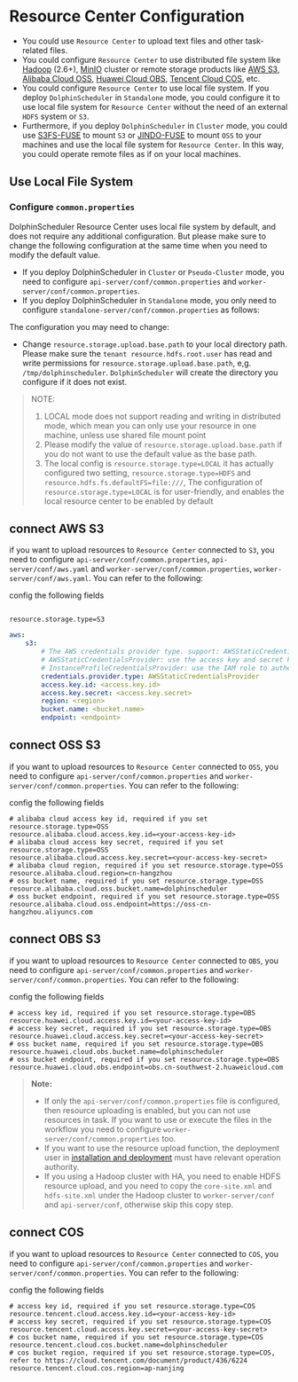 # Resource Center Configuration

- You could use `Resource Center` to upload text files and other task-related files.
- You could configure `Resource Center` to use distributed file system like [Hadoop](https://hadoop.apache.org/docs/r2.7.0/) (2.6+), [MinIO](https://github.com/minio/minio) cluster or remote storage products like [AWS S3](https://aws.amazon.com/s3/), [Alibaba Cloud OSS](https://www.aliyun.com/product/oss), [Huawei Cloud OBS](https://support.huaweicloud.com/obs/index.html), [Tencent Cloud COS](https://cloud.tencent.com/product/cos), etc.
- You could configure `Resource Center` to use local file system. If you deploy `DolphinScheduler` in `Standalone` mode, you could configure it to use local file system for `Resource Center` without the need of an external `HDFS` system or `S3`.
- Furthermore, if you deploy `DolphinScheduler` in `Cluster` mode, you could use [S3FS-FUSE](https://github.com/s3fs-fuse/s3fs-fuse) to mount `S3` or [JINDO-FUSE](https://help.aliyun.com/document_detail/187410.html) to mount `OSS` to your machines and use the local file system for `Resource Center`. In this way, you could operate remote files as if on your local machines.

## Use Local File System

### Configure `common.properties`

DolphinScheduler Resource Center uses local file system by default, and does not require any additional configuration.
But please make sure to change the following configuration at the same time when you need to modify the default value.

- If you deploy DolphinScheduler in `Cluster` or `Pseudo-Cluster` mode, you need to configure `api-server/conf/common.properties` and `worker-server/conf/common.properties`.
- If you deploy DolphinScheduler in `Standalone` mode, you only need to configure `standalone-server/conf/common.properties` as follows:

The configuration you may need to change:

- Change `resource.storage.upload.base.path` to your local directory path. Please make sure the `tenant resource.hdfs.root.user` has read and write permissions for `resource.storage.upload.base.path`, e,g. `/tmp/dolphinscheduler`. `DolphinScheduler` will create the directory you configure if it does not exist.

> NOTE:
> 1. LOCAL mode does not support reading and writing in distributed mode, which mean you can only use your resource in one machine, unless use shared file mount point
> 2. Please modify the value of `resource.storage.upload.base.path` if you do not want to use the default value as the base path.
> 3. The local config is `resource.storage.type=LOCAL` it has actually configured two setting, `resource.storage.type=HDFS`
> and `resource.hdfs.fs.defaultFS=file:///`, The configuration of `resource.storage.type=LOCAL` is for user-friendly, and enables
> the local resource center to be enabled by default

## connect AWS S3

if you want to upload resources to `Resource Center` connected to `S3`, you need to configure `api-server/conf/common.properties`, `api-server/conf/aws.yaml` and `worker-server/conf/common.properties`, `worker-server/conf/aws.yaml`. You can refer to the following:

config the following fields

```properties

resource.storage.type=S3
```

```yaml
aws:
    s3:
        # The AWS credentials provider type. support: AWSStaticCredentialsProvider, InstanceProfileCredentialsProvider
        # AWSStaticCredentialsProvider: use the access key and secret key to authenticate
        # InstanceProfileCredentialsProvider: use the IAM role to authenticate
        credentials.provider.type: AWSStaticCredentialsProvider
        access.key.id: <access.key.id>
        access.key.secret: <access.key.secret>
        region: <region>
        bucket.name: <bucket.name>
        endpoint: <endpoint>

```

## connect OSS S3

if you want to upload resources to `Resource Center` connected to `OSS`, you need to configure `api-server/conf/common.properties` and `worker-server/conf/common.properties`. You can refer to the following:

config the following fields

```properties
# alibaba cloud access key id, required if you set resource.storage.type=OSS 
resource.alibaba.cloud.access.key.id=<your-access-key-id>
# alibaba cloud access key secret, required if you set resource.storage.type=OSS
resource.alibaba.cloud.access.key.secret=<your-access-key-secret>
# alibaba cloud region, required if you set resource.storage.type=OSS
resource.alibaba.cloud.region=cn-hangzhou
# oss bucket name, required if you set resource.storage.type=OSS
resource.alibaba.cloud.oss.bucket.name=dolphinscheduler
# oss bucket endpoint, required if you set resource.storage.type=OSS
resource.alibaba.cloud.oss.endpoint=https://oss-cn-hangzhou.aliyuncs.com

```

## connect OBS S3

if you want to upload resources to `Resource Center` connected to `OBS`, you need to configure `api-server/conf/common.properties` and `worker-server/conf/common.properties`. You can refer to the following:

config the following fields

```properties
# access key id, required if you set resource.storage.type=OBS
resource.huawei.cloud.access.key.id=<your-access-key-id>
# access key secret, required if you set resource.storage.type=OBS
resource.huawei.cloud.access.key.secret=<your-access-key-secret>
# oss bucket name, required if you set resource.storage.type=OBS
resource.huawei.cloud.obs.bucket.name=dolphinscheduler
# oss bucket endpoint, required if you set resource.storage.type=OBS
resource.huawei.cloud.obs.endpoint=obs.cn-southwest-2.huaweicloud.com

```

> **Note:**
>
> * If only the `api-server/conf/common.properties` file is configured, then resource uploading is enabled, but you can not use resources in task. If you want to use or execute the files in the workflow you need to configure `worker-server/conf/common.properties` too.
> * If you want to use the resource upload function, the deployment user in [installation and deployment](../installation/standalone.md) must have relevant operation authority.
> * If you using a Hadoop cluster with HA, you need to enable HDFS resource upload, and you need to copy the `core-site.xml` and `hdfs-site.xml` under the Hadoop cluster to `worker-server/conf` and `api-server/conf`, otherwise skip this copy step.

## connect COS

if you want to upload resources to `Resource Center` connected to `COS`, you need to configure `api-server/conf/common.properties` and `worker-server/conf/common.properties`. You can refer to the following:

config the following fields

```properties
# access key id, required if you set resource.storage.type=COS
resource.tencent.cloud.access.key.id=<your-access-key-id>
# access key secret, required if you set resource.storage.type=COS
resource.tencent.cloud.access.key.secret=<your-access-key-secret>
# cos bucket name, required if you set resource.storage.type=COS
resource.tencent.cloud.cos.bucket.name=dolphinscheduler
# cos bucket region, required if you set resource.storage.type=COS, refer to https://cloud.tencent.com/document/product/436/6224
resource.tencent.cloud.cos.region=ap-nanjing

```

